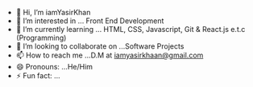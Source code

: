- 👋 Hi, I’m iamYasirKhan
- 👀 I’m interested in ... Front End Development
- 🌱 I’m currently learning ... HTML, CSS, Javascript, Git & React.js e.t.c (Programming)
- 💞️ I’m looking to collaborate on ...Software Projects
- 📫 How to reach me ...D.M at iamyasirkhaan@gmail.com
- 😄 Pronouns: ...He/Him
- ⚡ Fun fact: ...

<!---
iamYasirKhan/iamYasirKhan is a ✨ special ✨ repository because its `README.md` (this file) appears on your GitHub profile.
You can click the Preview link to take a look at your changes.
--->
